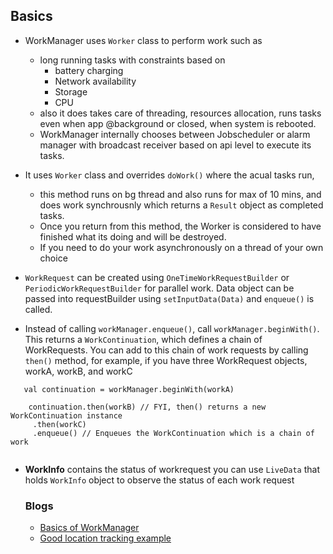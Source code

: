 ## Basics

* WorkManager uses `Worker` class to perform work such as 
  * long running tasks with constraints based on 
      * battery charging
      * Network availability
      * Storage
      * CPU 
   * also it does takes care of threading, resources allocation, runs tasks even when app @background or closed, when system is 
      rebooted. 
   * WorkManager internally chooses between Jobscheduler or alarm manager with broadcast receiver based on api level to execute its tasks.
 * It uses `Worker` class and overrides `doWork()` where the acual tasks run, 
      * this method runs on bg thread and also runs for max of 10 mins, and does work synchrousnly which returns a `Result` object as 
         completed tasks. 
      * Once you return from this method, the Worker is considered to have finished what its doing and will be destroyed.
      * If you need to do your work asynchronously on a thread of your own choice
      
  * `WorkRequest` can be created using `OneTimeWorkRequestBuilder` or `PeriodicWorkRequestBuilder` for parallel work. Data object can
    be passed into requestBuilder using `setInputData(Data)` and `enqueue()` is called. 
  * Instead of calling `workManager.enqueue()`, call `workManager.beginWith()`. This returns a `WorkContinuation`, 
   which defines a chain of WorkRequests. You can add to this chain of work requests by calling `then()` method, for example, 
   if you have three WorkRequest objects, workA, workB, and workC
   
   ```
      val continuation = workManager.beginWith(workA)

       continuation.then(workB) // FYI, then() returns a new WorkContinuation instance
        .then(workC)
        .enqueue() // Enqueues the WorkContinuation which is a chain of work 
        
   ```
   * **WorkInfo** contains the status of workrequest you can use `LiveData` that holds `WorkInfo` object to observe the status of each 
     work request 
     
     ### Blogs
     
     * [Basics of WorkManager](https://medium.com/mindorks/work-manager-in-android-9cdb66c9a1df)
     * [Good location tracking example ](https://medium.com/google-developer-experts/services-the-life-with-without-and-worker-6933111d62a6)
   
